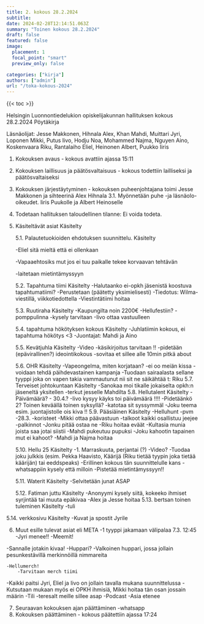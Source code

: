 ```yaml
---
title: 2. kokous 28.2.2024
subtitle: 
date: 2024-02-28T12:14:51.063Z
summary: "Toinen kokous 28.2.2024"
draft: false
featured: false
image:
  placement: 1
  focal_point: "smart"
  preview_only: false

categories: ["kirja"]
authors: ["admin"]
url: "/toka-kokous-2024"
---
```

{{< toc >}}

Helsingin Luonnontiedelukion opiskelijakunnan hallituksen kokous 28.2.2024
Pöytäkirja

Läsnäolijat: Jesse Makkonen, Hihnala Alex, Khan Mahdi, Muittari Jyri, Loponen Mikki, Putus Iivo, Hodju Noa, Mohammed Najma, Nguyen Aino, Koskenvaara Riku, Rantalaiho Eliel, Heinonen Albert, Puukko Iiris

1. Kokouksen avaus - kokous avattiin ajassa 15:11
2. Kokouksen laillisuus ja päätösvaltaisuus - kokous todettiin lailliseksi ja
päätösvaltaiseksi 

3. Kokouksen järjestäytyminen - kokouksen puheenjohtajana toimi Jesse Makkonen  ja sihteerinä Alex Hihnala
3.1. Myönnetään puhe -ja läsnäolo-oikeudet. Iiris Puukolle ja Albert Heinoselle

4. Todetaan hallituksen taloudellinen tilanne: Ei voida todeta. 

5. Käsiteltävät asiat	Käsitelty

    5.1. Palautetuokioiden ehdotuksen suunnittelu. Käsitelty
    
    -Eliel sitä mieltä että ei ollenkaan
    
    -Vapaaehtosiks mut jos ei tuu paikalle tekee korvaavan tehtävän
    
    -laitetaan mietintämyssyyn

    5.2. Tapahtuma tiimi Käsitelty
    -Halutaanko ei-opkh jäsenistä koostuva tapahtumatiimi?
	-Perustetaan (päätetty yksimielisesti)
	-Tiedotus: Wilma-viestillä, viikkotiedottella
		-Viestintätiimi hoitaa

    5.3. Ruutiraha Käsitelty
    -Kaupungilta noin 2200€
    -Hellufestiin?
	    -pomppulinna
    -kysely tarvitaan
	    -Iivo ottaa vastuulleen 
	
    5.4. tapahtuma hökötyksen kokous Käsitelty
    -Juhlatiimin kokous, ei tapahtuma hökötys <3
    -Juontajat: Mahdi ja Aino

    5.5. Kevätjuhla Käsitelty
    -Video
		-käsikirjoitus tarvitaan !!
		-pidetään (epävirallinen?) ideointikokous
		-sovitaa et sillee alle 10min pitkä about

    5.6. OHR Käsitelty
	-Vapeongelma, miten korjataan?
		-ei oo meiän kissa
		-voidaan tehdä päihdevastainen kampanja
			-Tuodaan sairaalasta sellane tyyppi joka on vapen takia vammautunut nii sit ne säikähtää t: Riku
    5.7. Terveiset johtokuntaan Käsitelty
	-Sanokaa moi tikalle jokaiselta opkh:n jäseneltä yksitellen
	-terkut jesselle Mahdilta
    5.8. Hellutalent Käsitelty
	-Päivämäärä?
		- 30.4.?
			-Iivo kysyy käyks toi päivämäärä !!!!
	-Pidetäänkö 2? Toinen keväällä toinen syksyllä?
		-katotaa sit syssymmäl
	-Joku teema esim. juontajistolle ois kiva !! 
5.9. Pääsiäinen Käsitelty
	-Helluhunt 
	-pvm
		-28.3.
	-koristeet
		-Mikki ottaa päävastuun
		-talkoot kaikki osallistuu jeejee
	-palkinnot
		-Jonku pitää ostaa ne
		-Riku hoitaa eväät
	-Kultasia munia joista saa jotai siistii
	-Mahdi pukeutuu pupuksi
	-Joku kahootin tapainen mut ei kahoot?
		-Mahdi ja Najma hoitaa 

    5.10. Hellu 25  Käsitelty
	-1. Marraskuuta, perjantai (?)
	-Video?
	-Tuodaa joku julkkis (esim. Pekka Haavisto, Käärijä (Riku tietää tyypin joka tietää käärijän) tai eeddspeaks)
	-Erillinen kokous tän suunnittelulle kans
		-whatsappiin kysely että milloin
	-Pistetää mietintämyssyyn!! 

	5.11. Waterit Käsitelty
	-Selvitetään junat ASAP

	5.12. Fatiman juttu Käsitelty
		-Anonyymi kysely siitä, kokeeko ihmiset syrjintää tai muuta epäkivaa
			-Alex ja Jesse hoitaa
5.13. bertsan toinen tuleminen Käsitelty
-tuli

5.14. verkkosivu Käsitelty
	-Kuvat ja spostit Jyrile

6. Muut esille tulevat asiat eli META
	-1 tyyppi jakamaan välipalaa 7.3. 12:45 
		-Jyri menee!!
	-Meemit!
	
-Sannalle jotakin kivaa!
	-Huppari?
		-Valkoinen huppari, jossa jollain pesunkestävillä merkinnöillä nimmareita
	
	-Hellumerch!
		-Tarvitaan merch tiimi
-Kaikki paitsi Jyri, Eliel ja Iivo on jollain tavalla mukana suunnittelussa
		-Kutsutaan mukaan myös ei OPKH ihmisiä, Mikki hoitaa tän osan jossain määrin
	-Tili
		-teresalt meille sillee asap
	-Podcast
		-Asia etenee



7. Seuraavan kokouksen ajan päättäminen
-whatsapp
8. Kokouksen päättäminen - kokous päätettiin ajassa 17:24




